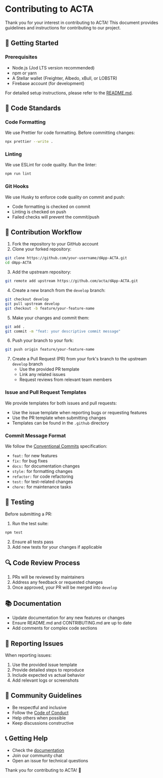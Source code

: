 # Contributing to ACTA

Thank you for your interest in contributing to ACTA! This document provides guidelines and instructions for contributing to our project.

## 🚀 Getting Started

### Prerequisites

- Node.js (Jod LTS version recommended)
- npm or yarn
- A Stellar wallet (Freighter, Albedo, xBull, or LOBSTR)
- Firebase account (for development)

For detailed setup instructions, please refer to the [README.md](README.md).

## 📝 Code Standards

### Code Formatting

We use Prettier for code formatting. Before committing changes:

```bash
npx prettier --write .
```

### Linting

We use ESLint for code quality. Run the linter:

```bash
npm run lint
```

### Git Hooks

We use Husky to enforce code quality on commit and push:

- Code formatting is checked on commit
- Linting is checked on push
- Failed checks will prevent the commit/push

## 🔄 Contribution Workflow

1. Fork the repository to your GitHub account
2. Clone your forked repository:

```bash
git clone https://github.com/your-username/dApp-ACTA.git
cd dApp-ACTA
```

3. Add the upstream repository:

```bash
git remote add upstream https://github.com/acta/dApp-ACTA.git
```

4. Create a new branch from the `develop` branch:

```bash
git checkout develop
git pull upstream develop
git checkout -b feature/your-feature-name
```

5. Make your changes and commit them:

```bash
git add .
git commit -m "feat: your descriptive commit message"
```

6. Push your branch to your fork:

```bash
git push origin feature/your-feature-name
```

7. Create a Pull Request (PR) from your fork's branch to the upstream `develop` branch
   - Use the provided PR template
   - Link any related issues
   - Request reviews from relevant team members

### Issue and Pull Request Templates

We provide templates for both issues and pull requests:

- Use the issue template when reporting bugs or requesting features
- Use the PR template when submitting changes
- Templates can be found in the `.github` directory

### Commit Message Format

We follow the [Conventional Commits](https://www.conventionalcommits.org/) specification:

- `feat:` for new features
- `fix:` for bug fixes
- `docs:` for documentation changes
- `style:` for formatting changes
- `refactor:` for code refactoring
- `test:` for test-related changes
- `chore:` for maintenance tasks

## 🧪 Testing

Before submitting a PR:

1. Run the test suite:

```bash
npm test
```

2. Ensure all tests pass
3. Add new tests for your changes if applicable

## 🔍 Code Review Process

1. PRs will be reviewed by maintainers
2. Address any feedback or requested changes
3. Once approved, your PR will be merged into `develop`

## 📚 Documentation

- Update documentation for any new features or changes
- Ensure README.md and CONTRIBUTING.md are up to date
- Add comments for complex code sections

## 🐛 Reporting Issues

When reporting issues:

1. Use the provided issue template
2. Provide detailed steps to reproduce
3. Include expected vs actual behavior
4. Add relevant logs or screenshots

## 🤝 Community Guidelines

- Be respectful and inclusive
- Follow the [Code of Conduct](CODE_OF_CONDUCT.md)
- Help others when possible
- Keep discussions constructive

## 📞 Getting Help

- Check the [documentation](README.md)
- Join our community chat
- Open an issue for technical questions

Thank you for contributing to ACTA! 🚀
